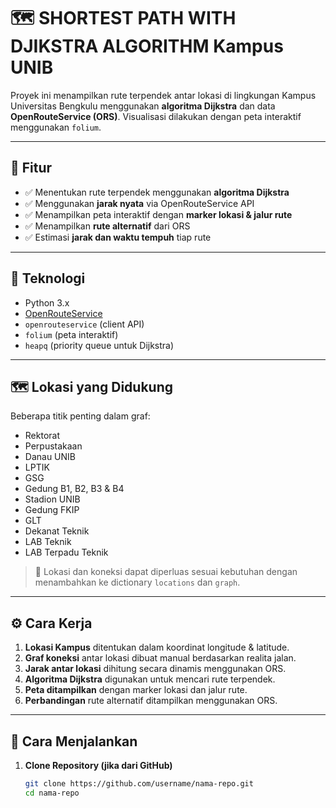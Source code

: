 # 🗺️ SHORTEST PATH WITH DJIKSTRA ALGORITHM Kampus UNIB

Proyek ini menampilkan rute terpendek antar lokasi di lingkungan Kampus Universitas Bengkulu menggunakan **algoritma Dijkstra** dan data **OpenRouteService (ORS)**. Visualisasi dilakukan dengan peta interaktif menggunakan `folium`.

---

## 📌 Fitur

- ✅ Menentukan rute terpendek menggunakan **algoritma Dijkstra**
- ✅ Menggunakan **jarak nyata** via OpenRouteService API
- ✅ Menampilkan peta interaktif dengan **marker lokasi & jalur rute**
- ✅ Menampilkan **rute alternatif** dari ORS
- ✅ Estimasi **jarak dan waktu tempuh** tiap rute

---

## 🧰 Teknologi

- Python 3.x
- [OpenRouteService](https://openrouteservice.org/)
- `openrouteservice` (client API)
- `folium` (peta interaktif)
- `heapq` (priority queue untuk Dijkstra)

---

## 🗺️ Lokasi yang Didukung

Beberapa titik penting dalam graf:
- Rektorat
- Perpustakaan
- Danau UNIB
- LPTIK
- GSG
- Gedung B1, B2, B3 & B4
- Stadion UNIB
- Gedung FKIP
- GLT
- Dekanat Teknik
- LAB Teknik
- LAB Terpadu Teknik

> 📌 Lokasi dan koneksi dapat diperluas sesuai kebutuhan dengan menambahkan ke dictionary `locations` dan `graph`.

---

## ⚙️ Cara Kerja

1. **Lokasi Kampus** ditentukan dalam koordinat longitude & latitude.
2. **Graf koneksi** antar lokasi dibuat manual berdasarkan realita jalan.
3. **Jarak antar lokasi** dihitung secara dinamis menggunakan ORS.
4. **Algoritma Dijkstra** digunakan untuk mencari rute terpendek.
5. **Peta ditampilkan** dengan marker lokasi dan jalur rute.
6. **Perbandingan** rute alternatif ditampilkan menggunakan ORS.

---

## 🚀 Cara Menjalankan

1. **Clone Repository (jika dari GitHub)**  
   ```bash
   git clone https://github.com/username/nama-repo.git
   cd nama-repo
